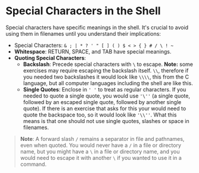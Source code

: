 
# Special Characters in the Shell

Special characters have specific meanings in the shell. It's crucial to avoid using them in filenames until you understand their implications:

- Special Characters: `& ; | * ? ' " [ ] ( ) $ < > { } # / \ ! ~`
- **Whitespace**: RETURN, SPACE, and TAB have special meanings.
- **Quoting Special Characters**:
  - **Backslash**: Precede special characters with `\` to escape.  **Note:** some exercises may require escaping the backslash itself. `\\`, therefore if you needed two backslashes it would look like `\\\\`, this from the C language, but all computer languages including the shell are like this.
  - **Single Quotes**: Enclose in `' '` to treat as regular characters.  If you
    needed to quote a single quote, you would use `'\''` (a single quote,
    followed by an escaped single quote, followed by another single quote).
    If there is an exercise that asks for this your would need to quote the
    backspace too, so it would look like `'\\''`.  What this means is that one
    should not use single quotes, slashes or space in filenames.
  
> **Note**: A forward slash `/` remains a separator in file and pathnames, even when quoted. You would never have a `/` in a file or directory name, but you might have a `\` in a file or directory name, and you would need to escape it with another `\` if you wanted to use it in a command.


